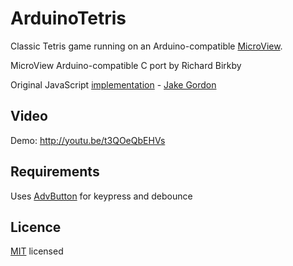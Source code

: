 ArduinoTetris
=============

Classic Tetris game running on an Arduino-compatible [MicroView](http://www.microview.io).

MicroView Arduino-compatible C port by Richard Birkby

Original JavaScript [implementation](https://github.com/jakesgordon/javascript-tetris) - [Jake Gordon](https://twitter.com/jakesgordon)

Video
-----

Demo: http://youtu.be/t3QOeQbEHVs

Requirements
------------

Uses [AdvButton](http://playground.arduino.cc/Code/AdvButton) for keypress and debounce

Licence
-------

[MIT](http://en.wikipedia.org/wiki/MIT_License) licensed
